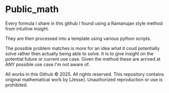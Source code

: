 # Public_math

Every formula I share in this github I found using a Ramanujan style method from intuitive insight. 

They are then processed into a template using various python scripts.

The possible problem matches is more for an idea what it coud potentially solve rather then actually being able to solve. 
It is to give insight on the potential future or current use case.
Given the method these are arrived at ANY possible use case I'm not aware of.


All works in this Github 
© 2025. All rights reserved.
This repository contains original mathematical work by [Jesse].
Unauthorized reproduction or use is prohibited.
